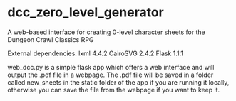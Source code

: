 # dcc_zero_level_generator
A web-based interface for creating 0-level
character sheets for the Dungeon Crawl Classics RPG

External dependencies:
  lxml 4.4.2
  CairoSVG 2.4.2
  Flask 1.1.1

web_dcc.py is a simple flask app which offers a web interface
and will output the .pdf file in a webpage.
The .pdf file will be saved in a folder called new_sheets in the
static folder of the app if you are running it locally, otherwise
you can save the file from the webpage if you want to keep it.
